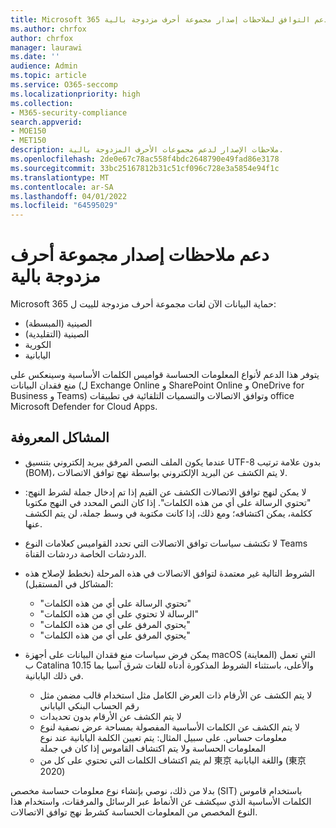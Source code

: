 ```yaml
---
title: Microsoft 365 دعم التوافق لملاحظات إصدار مجموعة أحرف مزدوجة بالية
ms.author: chrfox
author: chrfox
manager: laurawi
ms.date: ''
audience: Admin
ms.topic: article
ms.service: O365-seccomp
ms.localizationpriority: high
ms.collection:
- M365-security-compliance
search.appverid:
- MOE150
- MET150
description: ملاحظات الإصدار لدعم مجموعات الأحرف المزدوجة بالية.
ms.openlocfilehash: 2de0e67c78ac558f4bdc2648790e49fad86e3178
ms.sourcegitcommit: 33bc25167812b31c51cf096c728e3a5854e94f1c
ms.translationtype: MT
ms.contentlocale: ar-SA
ms.lasthandoff: 04/01/2022
ms.locfileid: "64595029"
---
```

# <a name="support-for-double-byte-character-set-release-notes"></a>دعم ملاحظات إصدار مجموعة أحرف مزدوجة بالية

 Microsoft 365 حماية البيانات الآن لغات مجموعة أحرف مزدوجة للييت ل:

- الصينية (المبسطة)
- الصينية (التقليدية)
- الكورية
- اليابانية

يتوفر هذا الدعم لأنواع المعلومات الحساسة قواميس الكلمات الأساسية وسينعكس على منع فقدان البيانات (ل Exchange Online و SharePoint Online و OneDrive for Business و Teams) وتوافق الاتصالات والتسميات التلقائية في تطبيقات office Microsoft Defender for Cloud Apps.

## <a name="known-issues"></a>المشاكل المعروفة

- عندما يكون الملف النصي المرفق ببريد إلكتروني بتنسيق UTF-8 بدون علامة ترتيب (BOM)، لا يتم الكشف عن البريد الإلكتروني بواسطة نهج توافق الاتصالات.

- لا يمكن لنهج توافق الاتصالات الكشف عن القيم إذا تم إدخال جملة لشرط النهج: "تحتوي الرسالة على أي من هذه الكلمات". إذا كان النص المحدد في النهج مكتوبا ككلمة، يمكن اكتشافه؛ ومع ذلك، إذا كانت مكتوبة في وسط جملة، لن يتم الكشف عنها.

- لا تكتشف سياسات توافق الاتصالات التي تحدد القواميس كعلامات النوع Teams الدردشات الخاصة دردشات القناة.

- الشروط التالية غير معتمدة لتوافق الاتصالات في هذه المرحلة (نخطط لإصلاح هذه المشاكل في المستقبل): 
  - "تحتوي الرسالة على أي من هذه الكلمات"
  - "الرسالة لا تحتوي على أي من هذه الكلمات"
  - "يحتوي المرفق على أي من هذه الكلمات"
  - "يحتوي المرفق على أي من هذه الكلمات"

- يمكن فرض سياسات منع فقدان البيانات على أجهزة macOS (المعاينة) التي تعمل ب Catalina 10.15 والأعلى، باستثناء الشروط المذكورة أدناه للغات شرق آسيا بما في ذلك اليابانية.
  - لا يتم الكشف عن الأرقام ذات العرض الكامل مثل استخدام قالب مضمن مثل رقم الحساب البنكي الياباني
  - لا يتم الكشف عن الأرقام بدون تحديدات
  - لا يتم الكشف عن الكلمات الأساسية المفصولة بمساحة عرض نصفية لنوع معلومات حساس. على سبيل المثال: يتم تعيين الكلمة اليابانية عند نوع المعلومات الحساسة ولا يتم اكتشاف القاموس إذا كان في جملة
  - لم يتم اكتشاف الكلمات التي تحتوي على كل من 東京 واللغة اليابانية (東京2020)

بدلا من ذلك، نوصي بإنشاء نوع معلومات حساسة مخصص (SIT) باستخدام قاموس الكلمات الأساسية الذي سيكشف عن الأنماط عبر الرسائل والمرفقات، واستخدام هذا النوع المخصص من المعلومات الحساسة كشرط نهج توافق الاتصالات.
